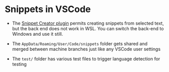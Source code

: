 # Snippets in VSCode

- The [Snippet Creator plugin](https://marketplace.visualstudio.com/items?itemName=wware.snippet-creator) permits creating snippets from selected text, but the back end does not work in WSL.  You can switch the back-end to Windows and use it still.

- The `AppData/Roaming/User/Code/snippets` folder gets shared and merged between machine branches just like any VSCode user settings

- The `test/` folder has various test files to trigger language detection for testing

